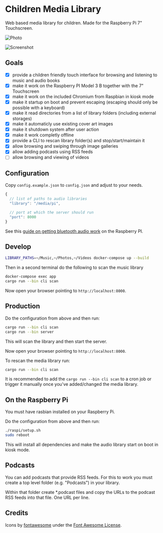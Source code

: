 # Children Media Library

Web based media library for children. Made for the Raspberry Pi 7" Touchscreen.

![Photo](./design/photo.jpg)

![Screenshot](./design/screenshot.png)

## Goals

- [x] provide a children friendly touch interface for browsing and listening to music and audio books
- [x] make it work on the Raspberry PI Model 3 B together with the 7" Touchscreen
- [x] make it work on the included Chromium from Raspbian in kiosk mode
- [x] make it startup on boot and prevent escaping (escaping should only be possible with a keyboard)
- [x] make it read directories from a list of library folders (including external storages)
- [x] make it automaticly use existing cover art images
- [x] make it shutdown system after user action
- [x] make it work completly offline
- [x] provide a CLI to rescan library folder(s) and stop/start/maintain it
- [x] allow browsing and swiping through image galleries
- [x] allow adding podcasts using RSS feeds
- [ ] allow browsing and viewing of videos

## Configuration

Copy `config.example.json` to `config.json` and adjust to your needs.

```javascript
{
  // list of paths to audio libraries
  "library": "/media/pi",

  // port at which the server should run
  "port": 8000
}
```

See this [guide on getting bluetooth audio work](https://www.raspberrypi.org/magpi/bluetooth-audio-raspberry-pi-3/) on the Raspberry PI.

## Develop

```bash
LIBRARY_PATHS=~/Music,~/Photos,~/Videos docker-compose up --build
```

Then in a second terminal do the following to scan the music library

```bash
docker-compose exec app
cargo run --bin cli scan
```

Now open your browser pointing to `http://localhost:8000`.

## Production

Do the configuration from above and then run:

```bash
cargo run --bin cli scan
cargo run --bin server
```

This will scan the library and then start the server.

Now open your browser pointing to `http://localhost:8000`.

To rescan the media library run:

```bash
cargo run --bin cli scan
```

It is recommended to add the `cargo run --bin cli scan` to a cron job or trigger it manually once you've added/changed the media library.

## On the Raspberry Pi

You must have rasbian installed on your Raspberry Pi.

Do the configuration from above and then run:

```bash
./raspi/setup.sh
sudo reboot
```

This will install all dependencies and make the audio library start on boot in kiosk mode.

## Podcasts

You can add podcasts that provide RSS feeds.
For this to work you must create a top level folder (e.g. "Podcasts") in your library.

Within that folder create *.podcast files and copy the URLs to the podcast RSS feeds into that file. One URL per line.

## Credits

Icons by [fontawesome](https://fontawesome.com) under the [Font Awesome License](https://fontawesome.com/license#license).
